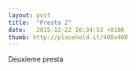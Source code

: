 ```yaml
---
layout: post
title:  "Presta 2"
date:   2015-12-22 16:34:53 +0100
thumb: http://placehold.it/400x400
---
```


Deuxieme presta
